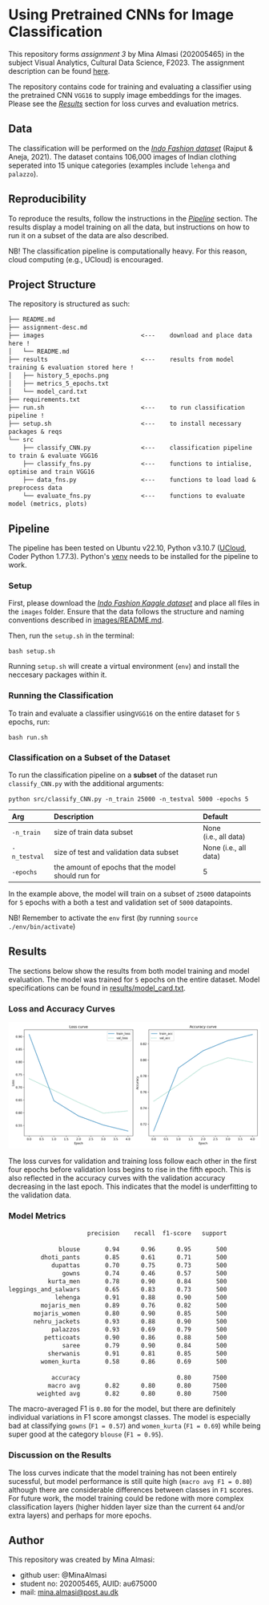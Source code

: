 # Using Pretrained CNNs for Image Classification
This repository forms *assignment 3* by Mina Almasi (202005465) in the subject Visual Analytics, Cultural Data Science, F2023. The assignment description can be found [here](https://github.com/MinaAlmasi/assignment3-pretrained-cnns/blob/master/assignment-desc.md).

The repository contains code for training and evaluating a classifier using the pretrained CNN ```VGG16``` to supply image embeddings for the images. Please see the [*Results*](https://github.com/MinaAlmasi/assignment3-pretrained-cnns/blob/master/README.md#results) section for loss curves and evaluation metrics. 

## Data
The classification will be performed on the [*Indo Fashion dataset*](https://www.kaggle.com/datasets/validmodel/indo-fashion-dataset) (Rajput & Aneja, 2021). The dataset contains 106,000 images of Indian clothing seperated into 15 unique categories (examples include ```lehenga``` and ```palazzo```).

## Reproducibility
To reproduce the results, follow the instructions in the [*Pipeline*](https://github.com/MinaAlmasi/assignment3-pretrained-cnns#pipeline) section. The results display a model training on all the data, but instructions on how to run it on a subset of the data are also described. 

NB! The classification pipeline is computationally heavy. For this reason, cloud computing (e.g., UCloud) is encouraged.

## Project Structure
The repository is structured as such: 
```
├── README.md
├── assignment-desc.md
├── images                           <---    download and place data here !
│   └── README.md
├── results                          <---    results from model training & evaluation stored here ! 
│   ├── history_5_epochs.png
│   ├── metrics_5_epochs.txt
│   └── model_card.txt
├── requirements.txt
├── run.sh                           <---    to run classification pipeline !
├── setup.sh                         <---    to install necessary packages & reqs
└── src
    ├── classify_CNN.py              <---    classification pipeline to train & evaluate VGG16
    ├── classify_fns.py              <---    functions to intialise, optimise and train VGG16 
    ├── data_fns.py                  <---    functions to load load & preprocess data
    └── evaluate_fns.py              <---    functions to evaluate model (metrics, plots)
```

## Pipeline
The pipeline has been tested on Ubuntu v22.10, Python v3.10.7 ([UCloud](https://cloud.sdu.dk/), Coder Python 1.77.3). 
Python's [venv](https://docs.python.org/3/library/venv.html) needs to be installed for the pipeline to work.

### Setup
First, please download the [*Indo Fashion Kaggle dataset*](https://www.kaggle.com/datasets/validmodel/indo-fashion-dataset) and place all files in the ```images``` folder. Ensure that the data follows the structure and naming conventions described in [images/README.md](https://github.com/MinaAlmasi/assignment3-pretrained-cnns/tree/master/images).

Then, run the ```setup.sh``` in the terminal:
```
bash setup.sh
```

Running ```setup.sh``` will create a virtual environment (```env```) and install the neccesary packages within it. 

### Running the Classification
To train and evaluate a classifier using```VGG16``` on the entire dataset for ```5``` epochs, run: 
```
bash run.sh
```

### Classification on a Subset of the Dataset
To run the classification pipeline on a **subset** of the dataset run ```classify_CNN.py``` with the additional arguments:
```
python src/classify_CNN.py -n_train 25000 -n_testval 5000 -epochs 5 
```



| Arg          | Description                         | Default       |
| :---         |:---                                 |:---           |
| ```-n_train```     | size of train data subset                 | None <br /> (i.e., all data) |
| ```-n_testval```    | size of test and validation data subset    | None (i.e., all data)            |
| ```-epochs```    | the amount of epochs that the model should run for  | 5          |


In the example above, the model will train on a subset of ```25000``` datapoints for ```5``` epochs with a both a test and validation set of ```5000``` datapoints.

NB! Remember to activate the ```env``` first (by running ```source ./env/bin/activate```)


## Results 
The sections below show the results from both model training and model evaluation. The model was trained for ```5``` epochs on the entire dataset. Model specifications can be found in [results/model_card.txt](https://github.com/MinaAlmasi/assignment3-pretrained-cnns/blob/master/results/model_card.txt). 

### Loss and Accuracy Curves 
<p align="left">
  <img src="https://github.com/MinaAlmasi/assignment3-pretrained-cnns/blob/master/results/history_5_epochs.png">
</p>

The loss curves for validation and training loss follow each other in the first four epochs before validation loss begins to rise in the fifth epoch. This is also reflected in the accuracy curves with the validation accuracy decreasing in the last epoch. This indicates that the model is underfitting to the validation data.

### Model Metrics
```
                      precision    recall  f1-score   support

              blouse       0.94      0.96      0.95       500
         dhoti_pants       0.85      0.61      0.71       500
            dupattas       0.70      0.75      0.73       500
               gowns       0.74      0.46      0.57       500
           kurta_men       0.78      0.90      0.84       500
leggings_and_salwars       0.65      0.83      0.73       500
             lehenga       0.91      0.88      0.90       500
         mojaris_men       0.89      0.76      0.82       500
       mojaris_women       0.80      0.90      0.85       500
       nehru_jackets       0.93      0.88      0.90       500
            palazzos       0.93      0.69      0.79       500
          petticoats       0.90      0.86      0.88       500
               saree       0.79      0.90      0.84       500
           sherwanis       0.91      0.81      0.85       500
         women_kurta       0.58      0.86      0.69       500

            accuracy                           0.80      7500
           macro avg       0.82      0.80      0.80      7500
        weighted avg       0.82      0.80      0.80      7500
```
The macro-averaged F1 is ```0.80``` for the model, but there are definitely individual variations in F1 score amongst classes. The model is especially bad at classifying ```gowns``` (```F1 = 0.57```) and ```women_kurta``` (```F1 = 0.69```) while being super good at the category ```blouse``` (```F1 = 0.95```). 

### Discussion on the Results
The loss curves indicate that the model training has not been entirely sucessful, but model performance is still quite high (```macro avg F1 = 0.80```) although there are considerable differences between classes in ```F1``` scores. For future work, the model training could be redone with more complex classification layers (higher hidden layer size than the current ```64``` and/or extra layers) and perhaps for more epochs.

## Author 
This repository was created by Mina Almasi:

* github user: @MinaAlmasi
* student no: 202005465, AUID: au675000
* mail: mina.almasi@post.au.dk
